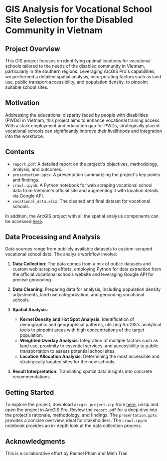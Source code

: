 # GIS Analysis for Vocational School Site Selection for the Disabled Community in Vietnam

## Project Overview
This GIS project focuses on identifying optimal locations for vocational schools tailored to the needs of the disabled community in Vietnam, particularly in the southern regions. Leveraging ArcGIS Pro's capabilities, we performed a detailed spatial analysis, incorporating factors such as land use, public transport accessibility, and population density, to pinpoint suitable school sites.

## Motivation
Addressing the educational disparity faced by people with disabilities (PWDs) in Vietnam, this project aims to enhance vocational training access. With a stark employment and education gap for PWDs, strategically placed vocational schools can significantly improve their livelihoods and integration into the workforce.

## Contents
- `report.pdf`: A detailed report on the project's objectives, methodology, analysis, and outcomes.
- `presentation.pptx`: A presentation summarizing the project's key points and findings.
- `crawl.ipynb`: A Python notebook for web scraping vocational school data from Vietnam's official site and augmenting it with location details via Google API.
- `vocational_data.xlsx`: The cleaned and final dataset for vocational schools.

In addition, the ArcGIS project with all the spatial analysis components can be accessed [here](https://drive.google.com/file/d/1Bf0yXdZCPW_tWaPTQT0IExfQWnxxgDxZ/view?usp=sharing).

## Data Processing and Analysis
Data sources range from publicly available datasets to custom-scraped vocational school data. The analysis workflow involve:

1. **Data Collection**: The data comes from a mix of public datasets and custom web scraping efforts, employing Python for data extraction from the official vocational schools website and leveraging Google API for precise geocoding.

2. **Data Cleaning**: Preparing data for analysis, including population density adjustments, land use categorization, and geocoding vocational schools.

3. **Spatial Analysis**: 
    - **Kernel Density and Hot Spot Analysis**: Identification of demographic and geographical patterns, utilizing ArcGIS's analytical tools to pinpoint areas with high concentrations of the target population.
    - **Weighted Overlay Analysis**: Integration of multiple factors such as land use, proximity to essential services, and accessibility to public transportation to assess potential school sites.
    - **Location Allocation Analysis**: Determining the most accessible and strategically located sites for the new schools.

4. **Result Interpretation**: Translating spatial data insights into concrete recommendations.

## Getting Started
To explore the project, download `arcgis_project.zip` from [here](https://drive.google.com/file/d/1Bf0yXdZCPW_tWaPTQT0IExfQWnxxgDxZ/view?usp=sharing), unzip and open the project in ArcGIS Pro. Review the `report.pdf` for a deep dive into the project's rationale, methodology, and findings. The `presentation.pptx` provides a concise overview, ideal for stakeholders. The `crawl.ipynb` notebook provides an in-depth look at the data collection process.

## Acknowledgments
This is a collaborative effort by Rachel Pham and Minh Tran.
